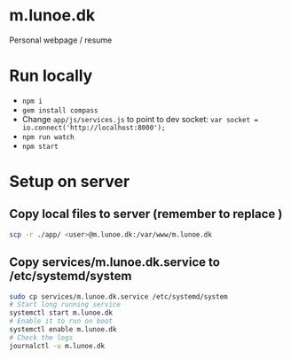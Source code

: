 # m.lunoe.dk
Personal webpage / resume

# Run locally

- `npm i`
- `gem install compass`
- Change `app/js/services.js` to point to dev socket: `var socket = io.connect('http://localhost:8000');`
- `npm run watch`
- `npm start`



# Setup on server

## Copy local files to server (remember to replace <user>)
```sh
scp -r ./app/ <user>@m.lunoe.dk:/var/www/m.lunoe.dk
```

## Copy services/m.lunoe.dk.service to /etc/systemd/system
```sh
sudo cp services/m.lunoe.dk.service /etc/systemd/system
# Start long running service
systemctl start m.lunoe.dk
# Enable it to run on boot
systemctl enable m.lunoe.dk
# Check the logs
journalctl -u m.lunoe.dk
```
